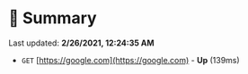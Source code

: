 # 📖 Summary
Last updated: **2/26/2021, 12:24:35 AM**

- `GET` [https://google.com](https://google.com) - **Up** (139ms)
